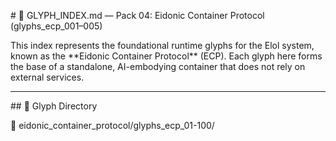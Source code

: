 \# 🧱 GLYPH\_INDEX.md — Pack 04: Eidonic Container Protocol (glyphs\_ecp\_001–005)



This index represents the foundational runtime glyphs for the Elol system, known as the \*\*Eidonic Container Protocol\*\* (ECP). Each glyph here forms the base of a standalone, AI-embodying container that does not rely on external services.



---



\## 🔹 Glyph Directory



📁 eidonic\_container\_protocol/glyphs\_ecp\_01-100/





